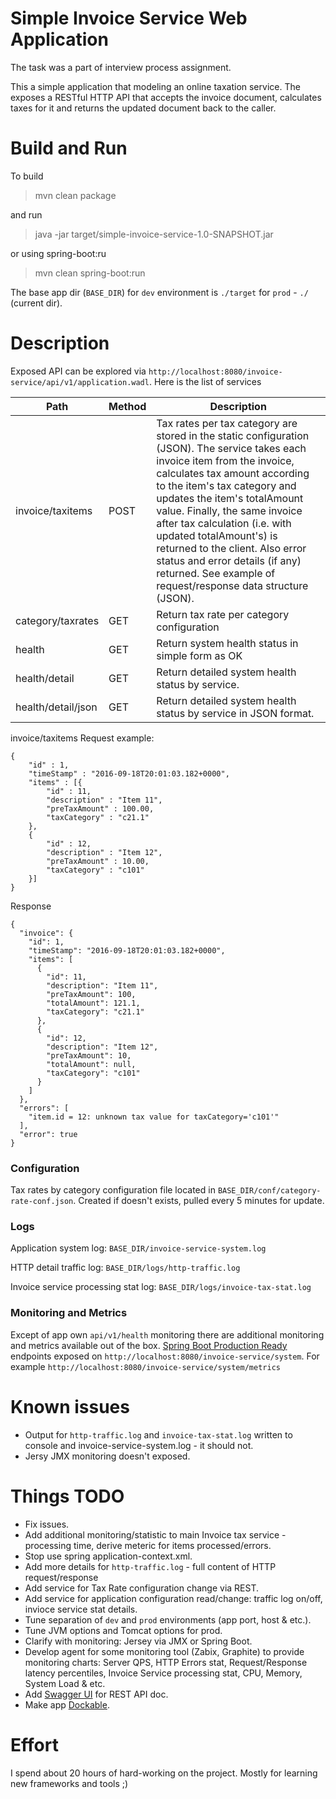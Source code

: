 Simple Invoice Service Web Application
======================================
The task was a part of interview process assignment.

This a simple application that modeling an online taxation service. The exposes a RESTful HTTP API that accepts the invoice document, calculates taxes for it and returns the updated document back to the caller.

Build and Run
=============
To build 
> mvn clean package

and run 
> java -jar target/simple-invoice-service-1.0-SNAPSHOT.jar

or using spring-boot:ru
> mvn clean spring-boot:run

The base app dir (`BASE_DIR`) for `dev` environment is `./target` for `prod` - `./` (current dir).

Description
===========
Exposed API can be explored via `http://localhost:8080/invoice-service/api/v1/application.wadl`.
Here is the list of services 

Path |  Method | Description
------------ | ----------------- | -------------
invoice/taxitems | POST | Tax rates per tax category are stored in the static configuration (JSON). The service takes each invoice item from the invoice, calculates tax amount according to the item's tax category and updates the item's totalAmount value. Finally, the same invoice after tax calculation (i.e. with updated totalAmount's) is returned to the client. Also error status and error details (if any) returned. See example of request/response data structure (JSON).
category/taxrates | GET | Return tax rate per category configuration 
health | GET | Return system health status in simple form as OK|WARNING|ERROR.
health/detail | GET | Return detailed system health status by service.
health/detail/json | GET | Return detailed system health status by service in JSON format.

invoice/taxitems Request example:
```
{
    "id" : 1,
    "timeStamp" : "2016-09-18T20:01:03.182+0000",
    "items" : [{
        "id" : 11,
        "description" : "Item 11",
        "preTaxAmount" : 100.00,
        "taxCategory" : "c21.1"
    },
    {
        "id" : 12,
        "description" : "Item 12",
        "preTaxAmount" : 10.00,
        "taxCategory" : "c101"
    }]
}
```
Response 
```
{
  "invoice": {
    "id": 1,
    "timeStamp": "2016-09-18T20:01:03.182+0000",
    "items": [
      {
        "id": 11,
        "description": "Item 11",
        "preTaxAmount": 100,
        "totalAmount": 121.1,
        "taxCategory": "c21.1"
      },
      {
        "id": 12,
        "description": "Item 12",
        "preTaxAmount": 10,
        "totalAmount": null,
        "taxCategory": "c101"
      }
    ]
  },
  "errors": [
    "item.id = 12: unknown tax value for taxCategory='c101'"
  ],
  "error": true
}
```
### Configuration
Tax rates by category configuration file located in `BASE_DIR/conf/category-rate-conf.json`.
Created if doesn't exists, pulled every 5 minutes for update. 
### Logs
Application system log: `BASE_DIR/invoice-service-system.log`

HTTP detail traffic log: `BASE_DIR/logs/http-traffic.log`

Invoice service processing stat log: `BASE_DIR/logs/invoice-tax-stat.log`

### Monitoring and Metrics 
Except of app own `api/v1/health` monitoring there are additional monitoring and metrics available out of the box. 
[Spring Boot Production Ready](http://docs.spring.io/spring-boot/docs/current/reference/html/production-ready-endpoints.html) endpoints exposed on `http://localhost:8080/invoice-service/system`.
For example `http://localhost:8080/invoice-service/system/metrics`

Known issues
============
* Output for `http-traffic.log` and `invoice-tax-stat.log` written to console and invoice-service-system.log - it should not.
* Jersy JMX monitoring doesn't exposed.

Things TODO
============
* Fix issues.
* Add additional monitoring/statistic to main Invoice tax service - processing time, derive meteric for items processed/errors.
* Stop use spring application-context.xml.
* Add more details for `http-traffic.log` - full content of HTTP request/response 
* Add service for Tax Rate configuration change via REST.
* Add service for application configuration read/change: traffic log on/off, invioce service stat details.
* Tune separation of `dev` and `prod` environments (app port, host & etc.).
* Tune JVM options and Tomcat options for prod.
* Clarify with monitoring: Jersey via JMX or Spring Boot.
* Develop agent for some monitoring tool (Zabix, Graphite) to provide monitoring charts: Server QPS, HTTP Errors stat, Request/Response latency percentiles, Invoice Service processing stat, CPU, Memory, System Load & etc.
* Add [Swagger UI](http://swagger.io/) for REST API doc.
* Make app [Dockable](http://docker.com).

Effort
============
I spend about 20 hours of hard-working on the project. Mostly for learning new frameworks and tools ;)
